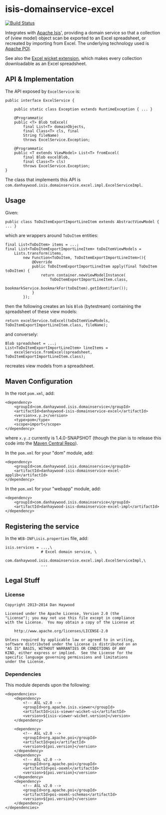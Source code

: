 isis-domainservice-excel
========================

[![Build Status](https://travis-ci.org/danhaywood/isis-domainservice-excel.png?branch=master)](https://travis-ci.org/danhaywood/isis-domainservice-excel)

Integrates with [Apache Isis](http://isis/apache.org)', providing a domain service so that a collection of (view model) object scan be exported to an Excel spreadsheet, or recreated by importing from Excel.  The underlying technology used is [Apache POI](http://poi.apache.org).

See also the [Excel wicket extension](https://github.com/danhaywood/isis-wicket-excel), which makes every collection downloadable as an Excel spreadsheet.


## API & Implementation

The API exposed by `ExcelService` is:

    public interface ExcelService {

        public static class Exception extends RuntimeException { ... }
        
        @Programmatic
        public <T> Blob toExcel(
            final List<T> domainObjects, 
            final Class<T> cls, final 
            String fileName) 
            throws ExcelService.Exception;

        @Programmatic
        public <T extends ViewModel> List<T> fromExcel(
            final Blob excelBlob, 
            final Class<T> cls) 
            throws ExcelService.Exception;
    }

The class that implements this API is `com.danhaywood.isis.domainservice.excel.impl.ExcelServiceImpl`.    

## Usage

Given:

    public class ToDoItemExportImportLineItem extends AbstractViewModel { ... }

which are wrappers around `ToDoItem` entities:

    final List<ToDoItem> items = ...;
    final List<ToDoItemExportImportLineItem> toDoItemViewModels = 
        Lists.transform(items, 
            new Function<ToDoItem, ToDoItemExportImportLineItem>(){
                @Override
                public ToDoItemExportImportLineItem apply(final ToDoItem toDoItem) {
                    return container.newViewModelInstance(
                        ToDoItemExportImportLineItem.class, 
                        bookmarkService.bookmarkFor(toDoItem).getIdentifier());
                }
            });

then the following creates an Isis `Blob` (bytestream) containing the spreadsheet of these view models:

    return excelService.toExcel(toDoItemViewModels, ToDoItemExportImportLineItem.class, fileName);

and conversely:

    Blob spreadsheet = ...;
    List<ToDoItemExportImportLineItem> lineItems = 
        excelService.fromExcel(spreadsheet, ToDoItemExportImportLineItem.class);

recreates view models from a spreadsheet.

## Maven Configuration

In the root `pom.xml`, add:

    <dependency>
        <groupId>com.danhaywood.isis.domainservice</groupId>
        <artifactId>danhaywood-isis-domainservice-excel</artifactId>
        <version>x.y.z</version>
        <type>pom</type>
        <scope>import</scope>
    </dependency>

where `x.y.z` currently is 1.4.0-SNAPSHOT (though the plan is to release this code into the [Maven Central Repo](http://search.maven.org/#search|ga|1|isis-domainservice-excel)).

In the `pom.xml` for your "dom" module, add:
    
    <dependency>
        <groupId>com.danhaywood.isis.domainservice</groupId>
        <artifactId>danhaywood-isis-domainservice-excel-applib</artifactId>
    </dependency>

In the `pom.xml` for your "webapp" module, add:

    <dependency>
        <groupId>com.danhaywood.isis.domainservice</groupId>
        <artifactId>danhaywood-isis-domainservice-excel-impl</artifactId>
    </dependency>

## Registering the service

In the `WEB-INF\isis.properties` file, add:

    isis.services = ...,\
                    # Excel domain service, \
                    com.danhaywood.isis.domainservice.excel.impl.ExcelServiceImpl,\
                    ...

## Legal Stuff

### License

    Copyright 2013~2014 Dan Haywood

    Licensed under the Apache License, Version 2.0 (the
    "License"); you may not use this file except in compliance
    with the License.  You may obtain a copy of the License at

        http://www.apache.org/licenses/LICENSE-2.0

    Unless required by applicable law or agreed to in writing,
    software distributed under the License is distributed on an
    "AS IS" BASIS, WITHOUT WARRANTIES OR CONDITIONS OF ANY
    KIND, either express or implied.  See the License for the
    specific language governing permissions and limitations
    under the License.

### Dependencies

This module depends upon the following:

    <dependencies>
        <dependency>
            <!-- ASL v2.0 -->
            <groupId>org.apache.isis.viewer</groupId>
            <artifactId>isis-viewer-wicket-ui</artifactId>
            <version>${isis-viewer-wicket.version}</version>
        </dependency>

        <dependency>
            <!-- ASL v2.0 -->
            <groupId>org.apache.poi</groupId>
            <artifactId>poi</artifactId>
            <version>${poi.version}</version>
        </dependency>
        <dependency>
            <!-- ASL v2.0 -->
            <groupId>org.apache.poi</groupId>
            <artifactId>poi-ooxml</artifactId>
            <version>${poi.version}</version>
        </dependency>
        <dependency>
            <!-- ASL v2.0 -->
            <groupId>org.apache.poi</groupId>
            <artifactId>poi-ooxml-schemas</artifactId>
            <version>${poi.version}</version>
        </dependency>        
    </dependencies>
